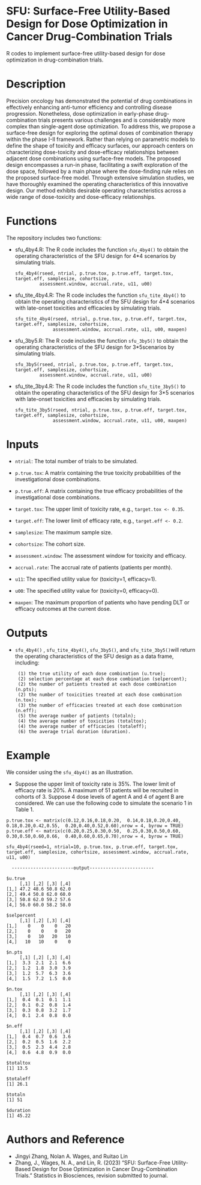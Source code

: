 # SFU: Surface-Free Utility-Based Design for Dose Optimization in Cancer Drug-Combination Trials

R codes to implement surface-free utility-based design for dose optimization in drug-combination trials.

# Description

Precision oncology has demonstrated the potential of drug combinations in effectively enhancing anti-tumor efficiency and controlling disease progression. Nonetheless, dose optimization in early-phase drug-combination trials presents various challenges and is considerably more complex than single-agent dose optimization. To address this, we propose a surface-free design for exploring the optimal doses of combination therapy within the phase I-II framework. Rather than relying on parametric models to define the shape of toxicity and efficacy surfaces, our approach centers on characterizing dose-toxicity and dose-efficacy relationships between adjacent dose combinations using surface-free models. The proposed design encompasses a run-in phase, facilitating a swift exploration of the dose space, followed by a main phase where the dose-finding rule relies on the proposed surface-free model. Through extensive simulation studies, we have thoroughly examined the operating characteristics of this innovative design. Our method exhibits desirable operating characteristics across a wide range of dose-toxicity and dose-efficacy relationships.

# Functions

The repository includes two functions:

- sfu_4by4.R: The R code includes the function ```sfu_4by4()``` to obtain the operating characteristics of the SFU design for 4*4 scenarios by simulating trials.
  
  ```rscript
  sfu_4by4(rseed, ntrial, p.true.tox, p.true.eff, target.tox, target.eff, samplesize, cohortsize, 
           assessment.window, accrual.rate, u11, u00)
  ```

- sfu_tite_4by4.R: The R code includes the function `sfu_tite_4by4()` to obtain the operating characteristics of the SFU design for 4*4 scenarios with late-onset toxicities and efficacies by simulating trials.
  
  ```rscript
  sfu_tite_4by4(rseed, ntrial, p.true.tox, p.true.eff, target.tox, target.eff, samplesize, cohortsize, 
                assessment.window, accrual.rate, u11, u00, maxpen)
  ```

- sfu_3by5.R: The R code includes the function `sfu_3by5()` to obtain the operating characteristics of the SFU design for 3*5scenarios by simulating trials.
  
  ```rscript
  sfu_3by5(rseed, ntrial, p.true.tox, p.true.eff, target.tox, target.eff, samplesize, cohortsize, 
           assessment.window, accrual.rate, u11, u00)
  ```

- sfu_tite_3by4.R: The R code includes the function `sfu_tite_3by5()` to obtain the operating characteristics of the SFU design for 3*5 scenarios with late-onset toxicities and efficacies by simulating trials.
  
  ```rscript
  sfu_tite_3by5(rseed, ntrial, p.true.tox, p.true.eff, target.tox, target.eff, samplesize, cohortsize, 
                assessment.window, accrual.rate, u11, u00, maxpen)
  ```

# Inputs

- `ntrial`: The total number of trials to be simulated.

- `p.true.tox`: A matrix containing the true toxicity probabilities of the investigational dose combinations.

- `p.true.eff`: A matrix containing the true efficacy probabilities of the investigational dose combinations.

- `target.tox`: The upper limit of toxicity rate, e.g., `target.tox <- 0.35`.

- `target.eff`: The lower limit of efficacy rate, e.g., `target.eff <- 0.2`.

- `samplesize`: The maximum sample size.

- `cohortsize`: The cohort size.

- `assessment.window`: The assessment window for toxicity and efficacy.

- `accrual.rate`: The accrual rate of patients (patients per month).

- `u11`: The specified utility value for (toxicity=1, efficacy=1).

- `u00`: The specified utility value for (toxicity=0, efficacy=0).

- `maxpen`: The maximum proportion of patients who have pending DLT or efficacy outcomes at the current dose.

# Outputs

- `sfu_4by4()` , `sfu_tite_4by4()`, `sfu_3by5()`, and `sfu_tite_3by5()`will return the operating characteristics of the SFU design as a data frame, including:
  
  ```
   (1) the true utility of each dose combination (u.true);  
   (2) selection percentage at each dose combination (selpercent);  
   (2) the number of patients treated at each dose combination (n.pts);
   (2) the number of toxicities treated at each dose combination (n.tox);  
   (3) the number of efficacies treated at each dose combination (n.eff);
   (5) the average number of patients (totaln);    
   (4) the average number of toxicities (totaltox);  
   (4) the average number of efficacies (totaleff);  
   (6) the average trial duration (duration).
  ```

# Example

We consider using the `sfu_4by4()` as an illustration.

- Suppose the upper limit of toxicity rate is 35%. The lower limit of efficacy rate is 20%. A maximum of 51 patients will be recruited in cohorts of 3. Suppose 4 dose levels of agent A and 4 of agent B are considered. We can use the following code to simulate the scenario 1 in Table 1.

```rscript
p.true.tox <- matrix(c(0.12,0.16,0.18,0.20,  0.14,0.18,0.20,0.40,  0.18,0.20,0.42,0.55,  0.20,0.40,0.52,0.60),nrow = 4, byrow = TRUE)
p.true.eff <- matrix(c(0.20,0.25,0.30,0.50,  0.25,0.30,0.50,0.60,  0.30,0.50,0.60,0.66,  0.40,0.60,0.65,0.70),nrow = 4, byrow = TRUE)

sfu_4by4(rseed=1, ntrial=10, p.true.tox, p.true.eff, target.tox, target.eff, samplesize, cohortsize, assessment.window, accrual.rate, u11, u00)

  -----------------------output------------------------

$u.true
     [,1] [,2] [,3] [,4]
[1,] 47.2 48.6 50.8 62.0
[2,] 49.4 50.8 62.0 60.0
[3,] 50.8 62.0 59.2 57.6
[4,] 56.0 60.0 58.2 58.0

$selpercent
     [,1] [,2] [,3] [,4]
[1,]    0    0    0   20
[2,]    0    0    0   20
[3,]    0   10   20   10
[4,]   10   10    0    0

$n.pts
     [,1] [,2] [,3] [,4]
[1,]  3.3  2.1  2.1  6.6
[2,]  1.2  1.8  3.0  3.9
[3,]  1.2  5.7  6.3  3.6
[4,]  1.5  7.2  1.5  0.0

$n.tox
     [,1] [,2] [,3] [,4]
[1,]  0.4  0.1  0.1  1.1
[2,]  0.1  0.2  0.8  1.4
[3,]  0.3  0.8  3.2  1.7
[4,]  0.1  2.4  0.8  0.0

$n.eff
     [,1] [,2] [,3] [,4]
[1,]  0.4  0.7  0.6  3.6
[2,]  0.2  0.5  1.6  2.2
[3,]  0.5  2.3  4.4  2.8
[4,]  0.6  4.8  0.9  0.0

$totaltox
[1] 13.5

$totaleff
[1] 26.1

$totaln
[1] 51

$duration
[1] 45.22
```

# Authors and Reference

* Jingyi Zhang, Nolan A. Wages, and Ruitao Lin
* Zhang, J., Wages, N. A., and Lin, R. (2023) “SFU: Surface-Free Utility-Based Design for Dose Optimization in Cancer Drug-Combination Trials.” Statistics in Biosciences, revision submitted to journal.
